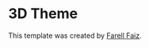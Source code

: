 # 3D Theme
This template was created by [Farell Faiz](http://github.com/farellfaiz/ "Farell Faiz").

